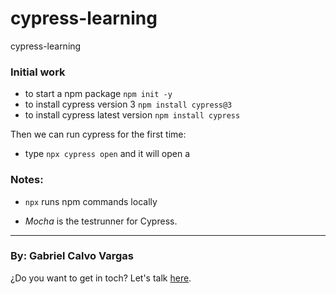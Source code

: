# cypress-learning
cypress-learning


### Initial work
- to start a npm package ``` npm init -y ```
- to install cypress version 3 ``` npm install cypress@3 ```
- to install cypress latest version ``` npm install cypress ```

Then we can run cypress for the first time:
- type ``` npx cypress open ``` and it will open a 

### Notes:
- ``` npx ``` runs npm commands locally

- *Mocha* is the testrunner for Cypress.


___

### By: Gabriel Calvo Vargas

¿Do you want to get in toch? Let's talk [here](https://www.linkedin.com/in/gabriel-calvo-vargas-932b3357/). 